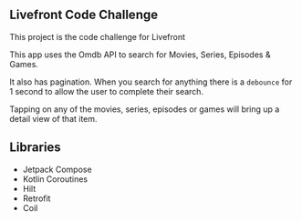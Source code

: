 ## Livefront Code Challenge

This project is the code challenge for Livefront

This app uses the Omdb API to search for Movies, Series, Episodes & Games.

It also has pagination. When you search for anything there is a `debounce` for 1 second to allow the user to
complete their search.

Tapping on any of the movies, series, episodes or games will bring up a detail view of that item.

## Libraries

- Jetpack Compose
- Kotlin Coroutines
- Hilt
- Retrofit
- Coil
